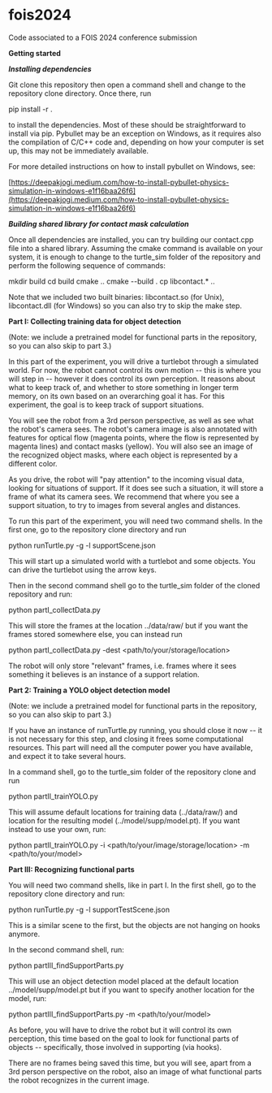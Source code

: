 # fois2024
Code associated to a FOIS 2024 conference submission

**Getting started**

***Installing dependencies***

Git clone this repository then open a command shell and change to the repository clone directory. Once there, run

pip install -r .

to install the dependencies. Most of these should be straightforward to install via pip. Pybullet may be an exception on Windows, as it requires also the compilation of C/C++ code and, depending on how your computer is set up, this may not be immediately available. 

For more detailed instructions on how to install pybullet on Windows, see:

[https://deepakjogi.medium.com/how-to-install-pybullet-physics-simulation-in-windows-e1f16baa26f6](https://deepakjogi.medium.com/how-to-install-pybullet-physics-simulation-in-windows-e1f16baa26f6)

***Building shared library for contact mask calculation***

Once all dependencies are installed, you can try building our contact.cpp file into a shared library. Assuming the cmake command is available on your system, it is enough to change to the turtle_sim folder of the repository and perform the following sequence of commands:

mkdir build
cd build
cmake ..
cmake --build .
cp libcontact.* ..

Note that we included two built binaries: libcontact.so (for Unix), libcontact.dll (for Windows) so you can also try to skip the make step.

**Part I: Collecting training data for object detection**

(Note: we include a pretrained model for functional parts in the repository, so you can also skip to part 3.)

In this part of the experiment, you will drive a turtlebot through a simulated world. For now, the robot cannot control its own motion -- this is where you will step in -- however it does control its own perception. It reasons about what to keep track of, and whether to store something in longer term memory, on its own based on an overarching goal it has. For this experiment, the goal is to keep track of support situations.

You will see the robot from a 3rd person perspective, as well as see what the robot's camera sees. The robot's camera image is also annotated with features for optical flow (magenta points, where the flow is represented by magenta lines) and contact masks (yellow). You will also see an image of the recognized object masks, where each object is represented by a different color.

As you drive, the robot will "pay attention" to the incoming visual data, looking for situations of support. If it does see such a situation, it will store a frame of what its camera sees. We recommend that where you see a support situation, to try to images from several angles and distances.

To run this part of the experiment, you will need two command shells. In the first one, go to the repository clone directory and run

python runTurtle.py -g -l supportScene.json

This will start up a simulated world with a turtlebot and some objects. You can drive the turtlebot using the arrow keys.

Then in the second command shell go to the turtle_sim folder of the cloned repository and run:

python partI_collectData.py

This will store the frames at the location ../data/raw/ but if you want the frames stored somewhere else, you can instead run

python partI_collectData.py -dest <path/to/your/storage/location>

The robot will only store "relevant" frames, i.e. frames where it sees something it believes is an instance of a support relation.

**Part 2: Training a YOLO object detection model**

(Note: we include a pretrained model for functional parts in the repository, so you can also skip to part 3.)

If you have an instance of runTurtle.py running, you should close it now -- it is not necessary for this step, and closing it frees some computational resources. This part will need all the computer power you have available, and expect it to take several hours.

In a command shell, go to the turtle_sim folder of the repository clone and run

python partII_trainYOLO.py

This will assume default locations for training data (../data/raw/) and location for the resulting model (../model/supp/model.pt). If you want instead to use your own, run:

python partII_trainYOLO.py -i <path/to/your/image/storage/location> -m <path/to/your/model>

**Part III: Recognizing functional parts**

You will need two command shells, like in part I. In the first shell, go to the repository clone directory and run:

python runTurtle.py -g -l supportTestScene.json

This is a similar scene to the first, but the objects are not hanging on hooks anymore.

In the second command shell, run:

python partIII_findSupportParts.py

This will use an object detection model placed at the default location ../model/supp/model.pt but if you want to specify another location for the model, run:

python partIII_findSupportParts.py -m <path/to/your/model>

As before, you will have to drive the robot but it will control its own perception, this time based on the goal to look for functional parts of objects -- specifically, those involved in supporting (via hooks).

There are no frames being saved this time, but you will see, apart from a 3rd person perspective on the robot, also an image of what functional parts the robot recognizes in the current image.

